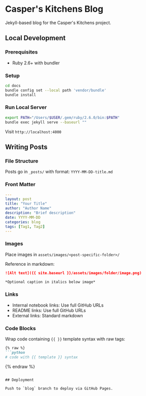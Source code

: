 # Casper's Kitchens Blog

Jekyll-based blog for the Casper's Kitchens project.

## Local Development

### Prerequisites

- Ruby 2.6+ with bundler

### Setup

```bash
cd docs
bundle config set --local path 'vendor/bundle'
bundle install
```

### Run Local Server

```bash
export PATH="/Users/$USER/.gem/ruby/2.6.0/bin:$PATH"
bundle exec jekyll serve --baseurl ""
```

Visit `http://localhost:4000`

## Writing Posts

### File Structure

Posts go in `_posts/` with format: `YYYY-MM-DD-title.md`

### Front Matter

```yaml
---
layout: post
title: "Your Title"
author: "Author Name"
description: "Brief description"
date: YYYY-MM-DD
categories: blog
tags: [Tag1, Tag2]
---
```

### Images

Place images in `assets/images/<post-specific-folder>/`

Reference in markdown:
```markdown
![Alt text]({{ site.baseurl }}/assets/images/folder/image.png)

*Optional caption in italics below image*
```

### Links

- Internal notebook links: Use full GitHub URLs
- README links: Use full GitHub URLs
- External links: Standard markdown

### Code Blocks

Wrap code containing `{{ }}` template syntax with raw tags:

```markdown
{% raw %}
```python
# code with {{ template }} syntax
```
{% endraw %}
```

## Deployment

Push to `blog` branch to deploy via GitHub Pages.
